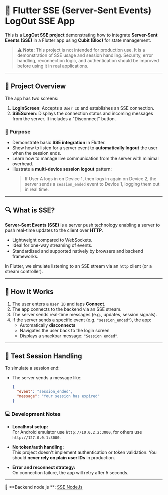 # 🔄 Flutter SSE (Server-Sent Events) LogOut SSE App

This is a **LogOut SSE project** demonstrating how to integrate **Server-Sent Events (SSE)** in a Flutter app using **Cubit (Bloc)** for state management.

> ⚠️ **Note:** This project is not intended for production use. It is a demonstration of SSE usage and session handling. Security, error handling, reconnection logic, and authentication should be improved before using it in real applications.

---

## 📌 Project Overview

The app has two screens:

1. **LoginScreen**: Accepts a `User ID` and establishes an SSE connection.
2. **SSEScreen**: Displays the connection status and incoming messages from the server. It includes a "Disconnect" button.

### 🎯 Purpose

- Demonstrate basic **SSE integration** in Flutter.
- Show how to listen for a server event to **automatically logout** the user when the session ends.
- Learn how to manage live communication from the server with minimal overhead.
- Illustrate a **multi-device session logout** pattern:
  > If User A logs in on Device 1, then logs in again on Device 2, the server sends a `session_ended` event to Device 1, logging them out in real time.


---

## 🔍 What is SSE?

**Server-Sent Events (SSE)** is a server push technology enabling a server to push real-time updates to the client over **HTTP**.

- Lightweight compared to WebSockets.
- Ideal for one-way streaming of events.
- Standardized and supported natively by browsers and backend frameworks.

In Flutter, we simulate listening to an SSE stream via an `http` client (or a stream controller).

---

## 🚀 How It Works

1. The user enters a `User ID` and taps **Connect**.
2. The app connects to the backend via an SSE stream.
3. The server sends real-time messages (e.g., updates, session signals).
4. If the server sends a specific event (e.g. `"session_ended"`), the app:
   - Automatically **disconnects**
   - Navigates the user back to the login screen
   - Displays a snackbar message: `"Session ended"`.

---

## 🧪 Test Session Handling

To simulate a session end:

- The server sends a message like:
  ```json
  {
    "event": "session_ended",
    "message": "Your session has expired"
  }
### 💻 Development Notes

- **Localhost setup:**  
  For Android emulator use `http://10.0.2.2:3000`, for others use `http://127.0.0.1:3000`.

- **No token/auth handling:**  
  This project doesn't implement authentication or token validation. You should **never rely on plain user IDs** in production.

- **Error and reconnect strategy:**  
  On connection failure, the app will retry after 5 seconds.

---

📱 **Backend node js **: [SSE NodeJs](https://github.com/marwanhamdy1/node-sse-logout)  
